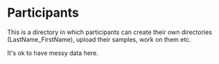 # Participants

This is a directory in which participants can create their own directories (LastName_FirstName), upload their samples, work on them etc.

It's ok to have messy data here.
